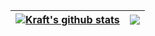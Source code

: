 | <a href="https://github.com/DongZhaoXiong/DongZhaoxiong"><img align="center" src="https://kraft-readme-stats.vercel.app/api?username=DongZhaoXiong&hide=stars,contribs,prs&show_icons=true&theme=buefy&include_all_commits=true&hide_border=true" alt="Kraft's github stats" /></a> | <a href="https://github.com/DongZhaoXiong/DongZhaoxiong"><img align="center" src="https://kraft-readme-stats.vercel.app/api/top-langs/?username=DongZhaoXiong&layout=compact&theme=buefy&hide_border=true&card_width=500" /></a> |
| ------------- | ------------- |

